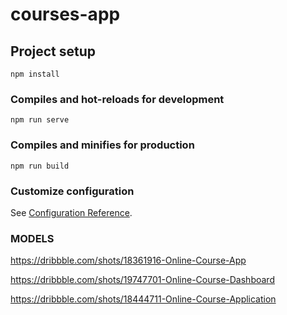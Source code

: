 # courses-app

## Project setup
```
npm install
```

### Compiles and hot-reloads for development
```
npm run serve
```

### Compiles and minifies for production
```
npm run build
```

### Customize configuration
See [Configuration Reference](https://cli.vuejs.org/config/).

### MODELS

https://dribbble.com/shots/18361916-Online-Course-App

https://dribbble.com/shots/19747701-Online-Course-Dashboard

https://dribbble.com/shots/18444711-Online-Course-Application
